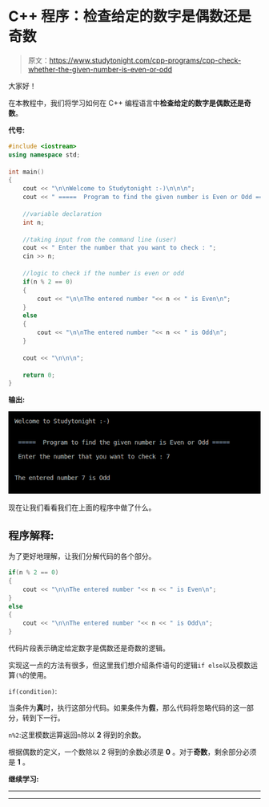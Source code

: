 # C++ 程序：检查给定的数字是偶数还是奇数

> 原文：<https://www.studytonight.com/cpp-programs/cpp-check-whether-the-given-number-is-even-or-odd>

大家好！

在本教程中，我们将学习如何在 C++ 编程语言中**检查给定的数字是偶数还是奇数**。

**代号:**

```cpp
#include <iostream>
using namespace std;

int main()
{
    cout << "\n\nWelcome to Studytonight :-)\n\n\n";
    cout << " =====  Program to find the given number is Even or Odd ===== \n\n";

    //variable declaration
    int n;

    //taking input from the command line (user)
    cout << " Enter the number that you want to check : ";
    cin >> n;

    //logic to check if the number is even or odd
    if(n % 2 == 0)
    {
        cout << "\n\nThe entered number "<< n << " is Even\n";
    }
    else
    {
        cout << "\n\nThe entered number "<< n << " is Odd\n";
    }

    cout << "\n\n\n";

    return 0;
}
```

**输出:**

![C++ even or odd](img/046d2f927c47a081ee2ec473189a977a.png)

现在让我们看看我们在上面的程序中做了什么。

## 程序解释:

为了更好地理解，让我们分解代码的各个部分。

```cpp
if(n % 2 == 0)
{
    cout << "\n\nThe entered number "<< n << " is Even\n";
}
else
{
    cout << "\n\nThe entered number "<< n << " is Odd\n";
}
```

代码片段表示确定给定数字是偶数还是奇数的逻辑。

实现这一点的方法有很多，但这里我们想介绍条件语句的逻辑`if else`以及模数运算`(%`的使用。

`if(condition)`:

当条件为**真**时，执行这部分代码。如果条件为**假**，那么代码将忽略代码的这一部分，转到下一行。

`n%2`:这里模数运算返回`n`除以 **2** 得到的余数。

根据偶数的定义，一个数除以 2 得到的余数必须是 **0** 。对于**奇数**，剩余部分必须是 **1** 。

**继续学习:**

* * *

* * *